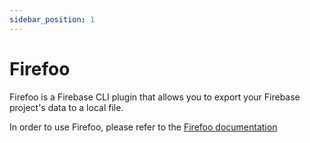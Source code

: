 ```yaml
---
sidebar_position: 1
---
```


# Firefoo

Firefoo is a Firebase CLI plugin that allows you to export your Firebase project's data to a local file.

In order to use Firefoo, please refer to the [Firefoo documentation](https://firefoo.app/docs/getting-started)
